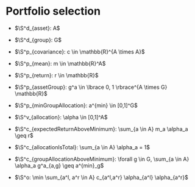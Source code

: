 # Portfolio selection

+ $\S^d_{asset}: A$
+ $\S^d_{group}: G$

+ $\S^p_{covariance}: c \in \mathbb{R}^{A \times A}$
+ $\S^p_{mean}: m \in \mathbb{R}^A$
+ $\S^p_{return}: r \in \mathbb{R}$
+ $\S^p_{assetGroup}: g^a \in \lbrace 0, 1 \rbrace^{A \times G} \mathbb{R}$
+ $\S^p_{minGroupAllocation}: a^{min} \in [0,1]^G$
+ $\S^v_{allocation}: \alpha \in [0,1]^A$

+ $\S^c_{expectedReturnAboveMinimum}: \sum_{a \in A} m_a \alpha_a \geq r$
+ $\S^c_{allocationIsTotal}: \sum_{a \in A} \alpha_a = 1$
+ $\S^c_{groupAllocationAboveMinimum}: \forall g \in G, \sum_{a \in A} \alpha_a g^a_{a,g} \geq a^{min}_g$

+ $\S^o: \min \sum_{a^l, a^r \in A} c_{a^l,a^r} \alpha_{a^l} \alpha_{a^r}$
